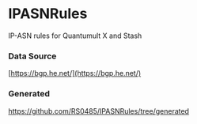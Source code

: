 # IPASNRules
IP-ASN rules for Quantumult X and Stash

### Data Source
[https://bgp.he.net/](https://bgp.he.net/)

### Generated
https://github.com/RS0485/IPASNRules/tree/generated

